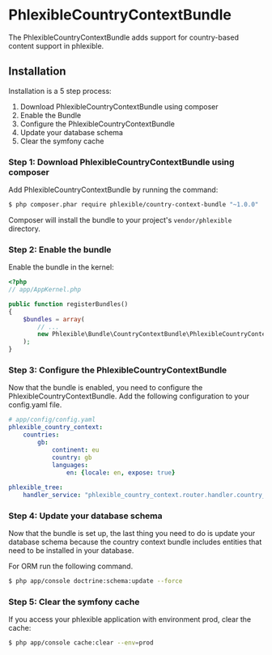 PhlexibleCountryContextBundle
=============================

The PhlexibleCountryContextBundle adds support for country-based content support in phlexible.

Installation
------------

Installation is a 5 step process:

1. Download PhlexibleCountryContextBundle using composer
2. Enable the Bundle
3. Configure the PhlexibleCountryContextBundle
4. Update your database schema
5. Clear the symfony cache

### Step 1: Download PhlexibleCountryContextBundle using composer

Add PhlexibleCountryContextBundle by running the command:

``` bash
$ php composer.phar require phlexible/country-context-bundle "~1.0.0"
```

Composer will install the bundle to your project's `vendor/phlexible` directory.

### Step 2: Enable the bundle

Enable the bundle in the kernel:

``` php
<?php
// app/AppKernel.php

public function registerBundles()
{
    $bundles = array(
        // ...
        new Phlexible\Bundle\CountryContextBundle\PhlexibleCountryContextBundle(),
    );
}
```

### Step 3: Configure the PhlexibleCountryContextBundle

Now that the bundle is enabled, you need to configure the PhlexibleCountryContextBundle.
Add the following configuration to your config.yaml file.

``` yaml
# app/config/config.yaml
phlexible_country_context:
    countries:
        gb:
            continent: eu
            country: gb
            languages:
                en: {locale: en, expose: true}
                
phlexible_tree:
    handler_service: "phlexible_country_context.router.handler.country_aware"
```

### Step 4: Update your database schema

Now that the bundle is set up, the last thing you need to do is update your database schema because the country context bundle includes entities that need to be installed in your database.

For ORM run the following command.

``` bash
$ php app/console doctrine:schema:update --force
```

### Step 5: Clear the symfony cache

If you access your phlexible application with environment prod, clear the cache:

``` bash
$ php app/console cache:clear --env=prod
```
